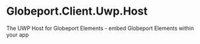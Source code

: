 # Globeport.Client.Uwp.Host
The UWP Host for Globeport Elements - embed Globeport Elements within your app
